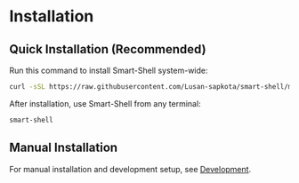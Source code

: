 # Installation

## Quick Installation (Recommended)

Run this command to install Smart-Shell system-wide:

```bash
curl -sSL https://raw.githubusercontent.com/Lusan-sapkota/smart-shell/main/install.sh | bash
```

After installation, use Smart-Shell from any terminal:

```bash
smart-shell
```

## Manual Installation

For manual installation and development setup, see [Development](development.md).
